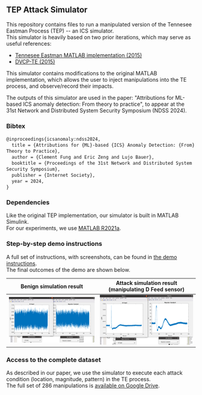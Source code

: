 ## TEP Attack Simulator

This repository contains files to run a manipulated version of the Tennesee Eastman Process (TEP) -- an ICS simulator.  
This simulator is heavily based on two prior iterations, which may serve as useful references:
- [Tennesee Eastman MATLAB implementation (2015)](https://depts.washington.edu/control/LARRY/TE/download.html)
- [DVCP-TE (2015)](https://github.com/satejnik/DVCP-TE)

This simulator contains modifications to the original MATLAB implementation, which allows the user to inject manipulations into the TE process, and observe/record their impacts.

The outputs of this simulator are used in the paper: "Attributions for ML-based ICS anomaly detection: From theory to practice", 
to appear at the 31st Network and Distributed System Security Symposium (NDSS 2024).

### Bibtex

```
@inproceedings{icsanomaly:ndss2024,
  title = {Attributions for {ML}-based {ICS} Anomaly Detection: {From} Theory to Practice},
  author = {Clement Fung and Eric Zeng and Lujo Bauer},
  booktitle = {Proceedings of the 31st Network and Distributed System Security Symposium},
  publisher = {Internet Society},
  year = 2024,
}  
```

### Dependencies
Like the original TEP implementation, our simulator is built in MATLAB Simulink.  
For our experiments, we use [MATLAB R2021a](https://www.mathworks.com/products/new_products/release2021a.html).

### Step-by-step demo instructions
A full set of instructions, with screenshots, can be found in [the demo instructions](demo-instructions.md).  
The final outcomes of the demo are shown below.

| Benign simulation result | Attack simulation result (manipulating D Feed sensor) |
| --- | --- |
|![image](demo-imgs/benign_simulation_result.png)|![image](demo-imgs/attack_simulation_result.png)|

### Access to the complete dataset
As described in our paper, we use the simulator to execute each attack condition (location, magnitude, pattern) in the TE process.  
The full set of 286 manipulations is [available on Google Drive](https://drive.google.com/file/d/1h9rYcuU6VLGS2vl5o5jDkrAz5HuSDe1F/view?usp=sharing).  
